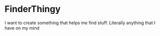 # FinderThingy
I want to create something that helps me find stuff. Literally anything that I have on my mind
